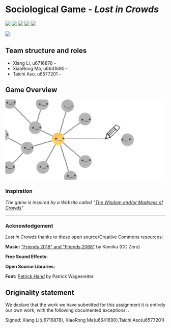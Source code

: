 # Sociological Game - _Lost in Crowds_
![](https://img.shields.io/badge/ASS-COMP6442/2100-brightgreen.svg)
![](https://img.shields.io/apm/l/vim-mode.svg)
![](https://img.shields.io/badge/Platform-Android-brightgreen.svg)
![](https://img.shields.io/badge/Version-0.0.1-orange.svg)
![](https://img.shields.io/badge/Release-0-yellow.svg)

![](Assets/homepage.gif)
## Team structure and roles 
+ Xiang Li, u6716878 - 
+ XiaoRong Ma, u6641690 - 
+ Taichi Aso, u6577201 - 

## Game Overview 
![](Assets/thumb.png)
### Inspiration
_The game is inspired by a Website called "[The Wisdom and/or Madness of Crowds](https://ncase.me/crowds/)"_  
- - -     
### Acknowledgement
_Lost in Crowds_ thanks to these open source/Creative Commons resources:

**Music:** ["Friends 2018" and "Friends 2068"](http://freemusicarchive.org/music/Komiku/Tale_on_the_Late/) by Komiku (CC Zero)

**Free Sound Effects:**


**Open Source Libraries:**



**Font:** [Patrick Hand](https://fonts.google.com/specimen/Patrick+Hand) by Patrick Wagesreiter
## Originality statement
We declare that the work we have submitted for  this assignment  it is entirely our own work, with the following documented exceptions:
.

Signed: Xiang Li(u6716878), XiaoRong Ma(u6641690),Taichi Aso(u6577201)


